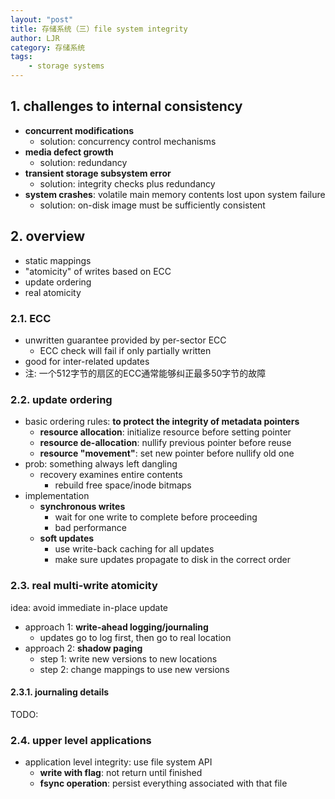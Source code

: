 ```yaml
---
layout: "post"
title: 存储系统（三）file system integrity
author: LJR
category: 存储系统
tags:
    - storage systems
---
```


## 1. challenges to internal consistency

+ **concurrent modifications**
  + solution: concurrency control mechanisms
+ **media defect growth**
  + solution: redundancy
+ **transient storage subsystem error**
  + solution: integrity checks plus redundancy
+ **system crashes**: volatile main memory contents lost upon system failure
  + solution: on-disk image must be sufficiently consistent

## 2. overview

+ static mappings
+ "atomicity" of writes based on ECC
+ update ordering
+ real atomicity

### 2.1. ECC

+ unwritten guarantee provided by per-sector ECC
  + ECC check will fail if only partially written
+ good for inter-related updates
+ 注: 一个512字节的扇区的ECC通常能够纠正最多50字节的故障

### 2.2. update ordering

+ basic ordering rules: **to protect the integrity of metadata pointers**
  + **resource allocation**: initialize resource before setting pointer
  + **resource de-allocation**: nullify previous pointer before reuse
  + **resource "movement"**: set new pointer before nullify old one
+ prob: something always left dangling
  + recovery examines entire contents
    + rebuild free space/inode bitmaps
+ implementation
  + **synchronous writes**
    + wait for one write to complete before proceeding
    + bad performance
  + **soft updates**
    + use write-back caching for all updates
    + make sure updates propagate to disk in the correct order

### 2.3. real multi-write atomicity

idea: avoid immediate in-place update

+ approach 1: **write-ahead logging/journaling**
  + updates go to log first, then go to real location
+ approach 2: **shadow paging**
  + step 1: write new versions to new locations
  + step 2: change mappings to use new versions

#### 2.3.1. journaling details

TODO:

### 2.4. upper level applications

+ application level integrity: use file system API
  + **write with flag**: not return until finished
  + **fsync operation**: persist everything associated with that file
